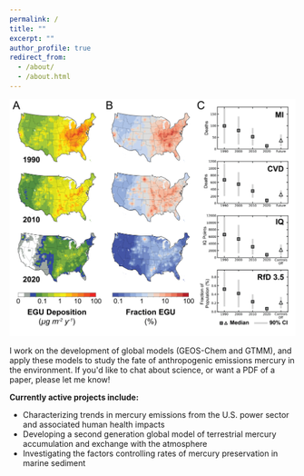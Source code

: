 ```yaml
---
permalink: /
title: ""
excerpt: ""
author_profile: true
redirect_from: 
  - /about/
  - /about.html
---
```


![EGU_deposition_trends_and_health.](images/EGU_Deposition_Trends_and_Health_Outcomes_Webpage_2.png)

I work on the development of global models (GEOS-Chem and GTMM), and apply these models to study the fate of anthropogenic emissions mercury in the environment. If you'd like to chat about science, or want a PDF of a paper, please let me know!

__Currently active projects include:__

- Characterizing trends in mercury emissions from the U.S. power sector and associated human health impacts
- Developing a second generation global model of terrestrial mercury accumulation and exchange with the atmosphere
- Investigating the factors controlling rates of mercury preservation in marine sediment
